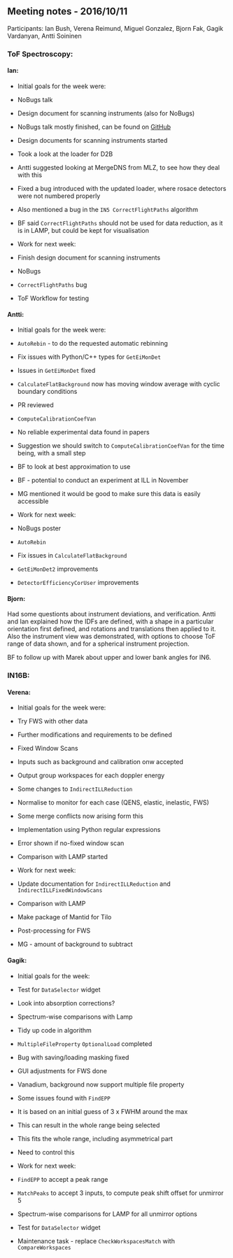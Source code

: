 ## Meeting notes - 2016/10/11

Participants: Ian Bush, Verena Reimund, Miguel Gonzalez, Bjorn Fak, Gagik Vardanyan, Antti Soininen 

### ToF Spectroscopy:

#### Ian:

* Initial goals for the week were:

 * NoBugs talk
 * Design document for scanning instruments (also for NoBugs)

* NoBugs talk mostly finished, can be found on [GitHub](https://github.com/mantidproject/documents/tree/master/Project-Management/ILL/NoBugs_2016_Presentations)
* Design documents for scanning instruments started
 * Took a look at the loader for D2B
 * Antti suggested looking at MergeDNS from MLZ, to see how they deal with this
* Fixed a bug introduced with the updated loader, where rosace detectors were not numbered properly
 * Also mentioned a bug in the `IN5 CorrectFlightPaths` algorithm
 * BF said `CorrectFlightPaths` should not be used for data reduction, as it is in LAMP, but could be kept for visualisation

* Work for next week:
 * Finish design document for scanning instruments
 * NoBugs
 * `CorrectFlightPaths` bug
 * ToF Workflow for testing

#### Antti:

* Initial goals for the week were:
 * `AutoRebin` - to do the requested automatic rebinning
 * Fix issues with Python/C++ types for `GetEiMonDet`

* Issues in `GetEiMonDet` fixed
* `CalculateFlatBackground` now has moving window average with cyclic boundary conditions
* PR reviewed
* `ComputeCalibrationCoefVan`
 * No reliable experimental data found in papers
 * Suggestion we should switch to `ComputeCalibrationCoefVan` for the time being, with a small step
 * BF to look at best approximation to use
 * BF - potential to conduct an experiment at ILL in November
 * MG mentioned it would be good to make sure this data is easily accessible

* Work for next week:
 * NoBugs poster
 * `AutoRebin`
 * Fix issues in `CalculateFlatBackground`
 * `GetEiMonDet2` improvements
 * `DetectorEfficiencyCorUser` improvements

#### Bjorn:

Had some questionts about instrument deviations, and verification. Antti and Ian explained how the IDFs are defined, with a shape in a particular orientation first defined, and rotations and translations then applied to it. Also the instrument view was demonstrated, with options to choose ToF range of data shown, and for a spherical instrument projection.

BF to follow up with Marek about upper and lower bank angles for IN6.

### IN16B:

#### Verena:

* Initial goals for the week were:
 * Try FWS with other data
 * Further modifications and requirements to be defined

* Fixed Window Scans
 * Inputs such as background and calibration onw accepted
 * Output group workspaces for each doppler energy
 * Some changes to `IndirectILLReduction`
  * Normalise to monitor for each case (QENS, elastic, inelastic, FWS)
  * Some merge conflicts now arising form this
 * Implementation using Python regular expressions
 * Error shown if no-fixed window scan
 * Comparison with LAMP started
 
* Work for next week:
 * Update documentation for `IndirectILLReduction` and `IndirectILLFixedWindowScans`
 * Comparison with LAMP
 * Make package of Mantid for Tilo
 * Post-processing for FWS
 * MG - amount of background to subtract

#### Gagik:

* Initial goals for the week:
 * Test for `DataSelector` widget
 * Look into absorption corrections?
 * Spectrum-wise comparisons with Lamp
 * Tidy up code in algorithm

* `MultipleFileProperty` `OptionalLoad` completed
* Bug with saving/loading masking fixed
* GUI adjustments for FWS done
* Vanadium, background now support multiple file property
* Some issues found with `FindEPP`
 * It is based on an initial guess of 3 x FWHM around the max
 * This can result in the whole range being selected
 * This fits the whole range, including asymmetrical part
 * Need to control this

* Work for next week:
 * `FindEPP` to accept a peak range
 * `MatchPeaks` to accept 3 inputs, to compute peak shift offset for unmirror 5
* Spectrum-wise comparisons for LAMP for all unmirror options
* Test for `DataSelector` widget
* Maintenance task - replace `CheckWorkspacesMatch` with `CompareWorkspaces`






